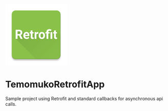 ![Retrofit sample icon](app/src/main/res/mipmap-xxxhdpi/ic_launcher.png)
# TemomukoRetrofitApp
Sample project using Retrofit and standard callbacks for asynchronous api calls.
